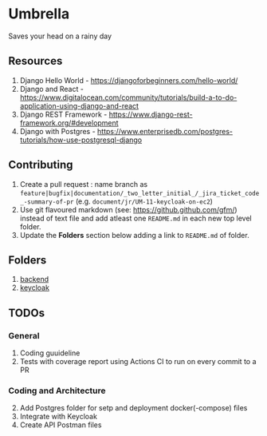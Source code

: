 # Umbrella
Saves your head on a rainy day

## Resources
1. Django Hello World - https://djangoforbeginners.com/hello-world/
2. Django and React - https://www.digitalocean.com/community/tutorials/build-a-to-do-application-using-django-and-react
3. Django REST Framework - https://www.django-rest-framework.org/#development
4. Django with Postgres - https://www.enterprisedb.com/postgres-tutorials/how-use-postgresql-django

## Contributing
1. Create a pull request : name branch as `feature|bugfix|documentation/_two_letter_initial_/_jira_ticket_code_-summary-of-pr` (e.g. `document/jr/UM-11-keycloak-on-ec2`)
2. Use git flavoured markdown (see: https://github.github.com/gfm/) instead of text file and add atleast one `README.md` in each new top level folder.
3. Update the **Folders** section below adding a link to `README.md` of folder.

## Folders
1. [backend](https://github.com/Riverus-Technologies/Umbrella/tree/main/backend)
2. [keycloak](https://github.com/Riverus-Technologies/Umbrella/tree/main/keycloak)

## TODOs
### General
1. Coding guuideline
2. Tests with coverage report using Actions CI to run on every commit to a PR
### Coding and Architecture
2. Add Postgres folder for setp and deployment docker(-compose) files
3. Integrate with Keycloak
4. Create API Postman files
